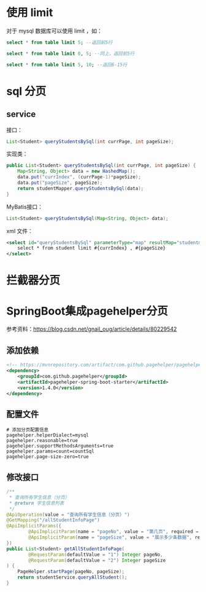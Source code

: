 # 使用 limit

对于 mysql 数据库可以使用 limit ，如：

```sql
select * from table limit 5; --返回前5行

select * from table limit 0, 5; --同上，返回前5行

select * from table limit 5, 10; --返回6-15行
```

# sql 分页

## service

接口：

```java
List<Student> queryStudentsBySql(int currPage, int pageSize);
```

实现类：

```java
public List<Student> queryStudentsBySql(int currPage, int pageSize) {
    Map<String, Object> data = new HashedMap();
    data.put("currIndex", (currPage-1)*pageSize);
    data.put("pageSize", pageSize);
    return studentMapper.queryStudentsBySql(data);
}
```

MyBatis接口：

```java
List<Student> queryStudentsBySql(Map<String, Object> data);
```

xml 文件：

```xml
<select id="queryStudentsBySql" parameterType="map" resultMap="studentmapper">
    select * from student limit #{currIndex} , #{pageSize}
</select>
```

# 拦截器分页

# SpringBoot集成pagehelper分页

参考资料：https://blog.csdn.net/gnail_oug/article/details/80229542

## 添加依赖

```xml
<!-- https://mvnrepository.com/artifact/com.github.pagehelper/pagehelper-spring-boot-starter -->
<dependency>
    <groupId>com.github.pagehelper</groupId>
    <artifactId>pagehelper-spring-boot-starter</artifactId>
    <version>1.4.0</version>
</dependency>
```

## 配置文件

```properties
# 添加分页配置信息
pagehelper.helperDialect=mysql
pagehelper.reasonable=true
pagehelper.supportMethodsArguments=true
pagehelper.params=count=countSql
pagehelper.page-size-zero=true
```

## 修改接口

```java
/**
 * 查询所有学生信息（分页）
 * @return 学生信息列表
 */
@ApiOperation(value = "查询所有学生信息（分页）")
@GetMapping("/allStudentInfoPage")
@ApiImplicitParams({
        @ApiImplicitParam(name = "pageNo", value = "第几页", required = true, paramType = "path"),
        @ApiImplicitParam(name = "pageSize", value = "展示多少条数据", required = true, paramType = "path")
})
public List<Student> getAllStudentInfoPage(
        @RequestParam(defaultValue = "1") Integer pageNo,
        @RequestParam(defaultValue = "2") Integer pageSize
) {
    PageHelper.startPage(pageNo, pageSize);
    return studentService.queryAllStudent();
}
```


